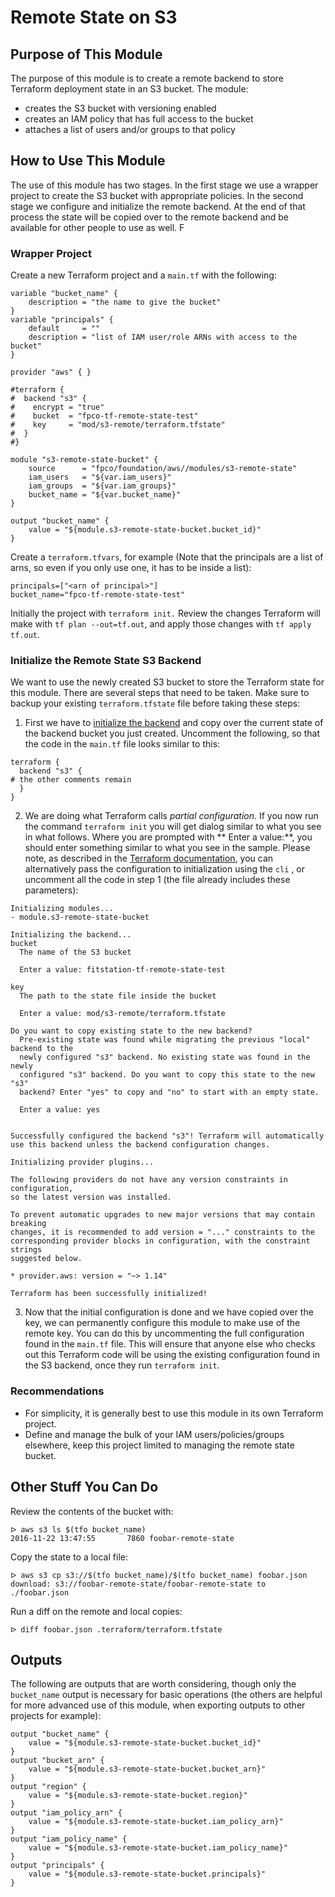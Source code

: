 # Remote State on S3

## Purpose of This Module
The purpose of this module is to create a remote backend to store Terraform deployment state in an S3 bucket. The module:

* creates the S3 bucket with versioning enabled
* creates an IAM policy that has full access to the bucket
* attaches a list of users and/or groups to that policy


## How to Use This Module

The use of this module has two stages. In the first stage we use a wrapper project to create the S3 bucket with appropriate policies. In the second stage we configure and initialize the remote backend. At the end of that process the state will be copied over to the remote backend and be available for other people to use as well. F

### Wrapper Project

Create a new Terraform project and a `main.tf` with the following:

```hcl
variable "bucket_name" {
    description = "the name to give the bucket"
}
variable "principals" {
    default     = ""
    description = "list of IAM user/role ARNs with access to the bucket"
}

provider "aws" { }

#terraform {
#  backend "s3" {
#    encrypt = "true"
#    bucket  = "fpco-tf-remote-state-test"
#    key     = "mod/s3-remote/terraform.tfstate"
#  }
#}

module "s3-remote-state-bucket" {
    source      = "fpco/foundation/aws//modules/s3-remote-state"
    iam_users   = "${var.iam_users}"
    iam_groups  = "${var.iam_groups}"
    bucket_name = "${var.bucket_name}"
}

output "bucket_name" {
    value = "${module.s3-remote-state-bucket.bucket_id}"
}
```

Create a `terraform.tfvars`, for example (Note that the principals are a list of arns, so even if you only use one, it has to be inside a list):

```hcl
principals=["<arn of principal>"]
bucket_name="fpco-tf-remote-state-test"
```

Initially the project with `terraform init.` Review the changes Terraform will make with `tf plan --out=tf.out`, and apply those changes with `tf apply tf.out`.

### Initialize the Remote State S3 Backend

We want to use the newly created S3 bucket to store the Terraform state for this module. There are several steps that need to be taken. Make sure to backup your existing `terraform.tfstate` file before taking these steps:

1. First we have to [initialize the backend][1] and copy over the current state of the backend bucket you just created. Uncomment the following, so that the code in the `main.tf` file looks similar to this:
```
terraform {
  backend "s3" {
# the other comments remain    
  }
}
```
2. We are doing what Terraform calls _partial configuration_.  If you now run the command `terraform init` you will get dialog similar to what you see in what follows. Where you are prompted with ** Enter a value:**, you should enter something similar to what you see in the sample. Please note, as described in the [Terraform documentation][1], you can alternatively pass the configuration to initialization using the `cli` , or uncomment all the code in step 1 (the file already includes these parameters):
```
Initializing modules...
- module.s3-remote-state-bucket

Initializing the backend...
bucket
  The name of the S3 bucket

  Enter a value: fitstation-tf-remote-state-test  

key
  The path to the state file inside the bucket

  Enter a value: mod/s3-remote/terraform.tfstate

Do you want to copy existing state to the new backend?
  Pre-existing state was found while migrating the previous "local" backend to the
  newly configured "s3" backend. No existing state was found in the newly
  configured "s3" backend. Do you want to copy this state to the new "s3"
  backend? Enter "yes" to copy and "no" to start with an empty state.

  Enter a value: yes


Successfully configured the backend "s3"! Terraform will automatically
use this backend unless the backend configuration changes.

Initializing provider plugins...

The following providers do not have any version constraints in configuration,
so the latest version was installed.

To prevent automatic upgrades to new major versions that may contain breaking
changes, it is recommended to add version = "..." constraints to the
corresponding provider blocks in configuration, with the constraint strings
suggested below.

* provider.aws: version = "~> 1.14"

Terraform has been successfully initialized!
```
3. Now that the initial configuration is done and we have copied over the key, we can permanently configure this module to make use of the remote key. You can do this by uncommenting the full configuration found in the `main.tf` file. This will ensure that anyone else who checks out this Terraform code will be using the existing configuration found in the S3 backend, once they run `terraform init`.

### Recommendations

* For simplicity, it is generally best to use this module in its own Terraform
  project.
* Define and manage the bulk of your IAM users/policies/groups elsewhere, keep
  this project limited to managing the remote state bucket.


## Other Stuff You Can Do

Review the contents of the bucket with:

```
ᐅ aws s3 ls $(tfo bucket_name)
2016-11-22 13:47:55       7860 foobar-remote-state
```

Copy the state to a local file:

```
ᐅ aws s3 cp s3://$(tfo bucket_name)/$(tfo bucket_name) foobar.json
download: s3://foobar-remote-state/foobar-remote-state to ./foobar.json
```

Run a diff on the remote and local copies:

```
ᐅ diff foobar.json .terraform/terraform.tfstate
```


## Outputs

The following are outputs that are worth considering, though only the
`bucket_name` output is necessary for basic operations (the others are helpful
for more advanced use of this module, when exporting outputs to other projects
for example):

```hcl
output "bucket_name" {
    value = "${module.s3-remote-state-bucket.bucket_id}"
}
output "bucket_arn" {
    value = "${module.s3-remote-state-bucket.bucket_arn}"
}
output "region" {
    value = "${module.s3-remote-state-bucket.region}"
}
output "iam_policy_arn" {
    value = "${module.s3-remote-state-bucket.iam_policy_arn}"
}
output "iam_policy_name" {
    value = "${module.s3-remote-state-bucket.iam_policy_name}"
}
output "principals" {
    value = "${module.s3-remote-state-bucket.principals}"
}
```

[1]:	https://www.terraform.io/docs/backends/config.html